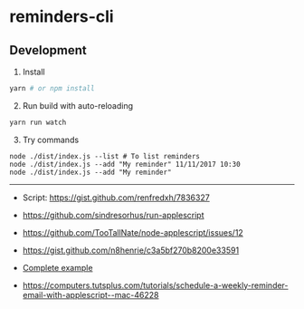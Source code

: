 # reminders-cli

## Development

1. Install
```sh
yarn # or npm install
```

2. Run build with auto-reloading
```sh
yarn run watch
```

3. Try commands
```
node ./dist/index.js --list # To list reminders
node ./dist/index.js --add "My reminder" 11/11/2017 10:30
node ./dist/index.js --add "My reminder"
```

---

- Script: https://gist.github.com/renfredxh/7836327
- https://github.com/sindresorhus/run-applescript
- https://github.com/TooTallNate/node-applescript/issues/12
- https://gist.github.com/n8henrie/c3a5bf270b8200e33591

- [Complete example](http://macscripter.net/viewtopic.php?pid=188932#p188932)

- https://computers.tutsplus.com/tutorials/schedule-a-weekly-reminder-email-with-applescript--mac-46228

